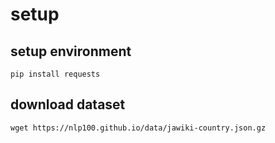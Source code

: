 # setup

## setup environment

```shell script
pip install requests
```

## download dataset

```shell script
wget https://nlp100.github.io/data/jawiki-country.json.gz
```

